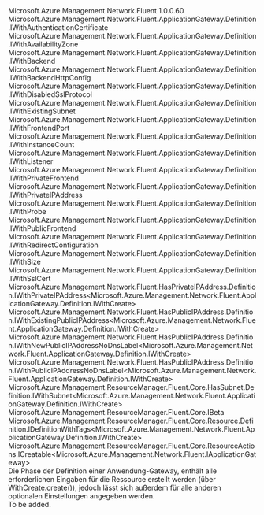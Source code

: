 <Type Name="IWithCreate" FullName="Microsoft.Azure.Management.Network.Fluent.ApplicationGateway.Definition.IWithCreate">
  <TypeSignature Language="C#" Value="public interface IWithCreate : Microsoft.Azure.Management.Network.Fluent.ApplicationGateway.Definition.IWithAuthenticationCertificate, Microsoft.Azure.Management.Network.Fluent.ApplicationGateway.Definition.IWithAvailabilityZone, Microsoft.Azure.Management.Network.Fluent.ApplicationGateway.Definition.IWithBackend, Microsoft.Azure.Management.Network.Fluent.ApplicationGateway.Definition.IWithBackendHttpConfig, Microsoft.Azure.Management.Network.Fluent.ApplicationGateway.Definition.IWithDisabledSslProtocol, Microsoft.Azure.Management.Network.Fluent.ApplicationGateway.Definition.IWithExistingSubnet, Microsoft.Azure.Management.Network.Fluent.ApplicationGateway.Definition.IWithFrontendPort, Microsoft.Azure.Management.Network.Fluent.ApplicationGateway.Definition.IWithInstanceCount, Microsoft.Azure.Management.Network.Fluent.ApplicationGateway.Definition.IWithListener, Microsoft.Azure.Management.Network.Fluent.ApplicationGateway.Definition.IWithPrivateFrontend, Microsoft.Azure.Management.Network.Fluent.ApplicationGateway.Definition.IWithPrivateIPAddress, Microsoft.Azure.Management.Network.Fluent.ApplicationGateway.Definition.IWithProbe, Microsoft.Azure.Management.Network.Fluent.ApplicationGateway.Definition.IWithPublicFrontend, Microsoft.Azure.Management.Network.Fluent.ApplicationGateway.Definition.IWithRedirectConfiguration, Microsoft.Azure.Management.Network.Fluent.ApplicationGateway.Definition.IWithSize, Microsoft.Azure.Management.Network.Fluent.ApplicationGateway.Definition.IWithSslCert, Microsoft.Azure.Management.Network.Fluent.HasPrivateIPAddress.Definition.IWithPrivateIPAddress&lt;Microsoft.Azure.Management.Network.Fluent.ApplicationGateway.Definition.IWithCreate&gt;, Microsoft.Azure.Management.Network.Fluent.HasPublicIPAddress.Definition.IWithExistingPublicIPAddress&lt;Microsoft.Azure.Management.Network.Fluent.ApplicationGateway.Definition.IWithCreate&gt;, Microsoft.Azure.Management.Network.Fluent.HasPublicIPAddress.Definition.IWithNewPublicIPAddressNoDnsLabel&lt;Microsoft.Azure.Management.Network.Fluent.ApplicationGateway.Definition.IWithCreate&gt;, Microsoft.Azure.Management.Network.Fluent.HasPublicIPAddress.Definition.IWithPublicIPAddressNoDnsLabel&lt;Microsoft.Azure.Management.Network.Fluent.ApplicationGateway.Definition.IWithCreate&gt;, Microsoft.Azure.Management.ResourceManager.Fluent.Core.HasSubnet.Definition.IWithSubnet&lt;Microsoft.Azure.Management.Network.Fluent.ApplicationGateway.Definition.IWithCreate&gt;, Microsoft.Azure.Management.ResourceManager.Fluent.Core.IBeta, Microsoft.Azure.Management.ResourceManager.Fluent.Core.Resource.Definition.IDefinitionWithTags&lt;Microsoft.Azure.Management.Network.Fluent.ApplicationGateway.Definition.IWithCreate&gt;, Microsoft.Azure.Management.ResourceManager.Fluent.Core.ResourceActions.ICreatable&lt;Microsoft.Azure.Management.Network.Fluent.IApplicationGateway&gt;" />
  <TypeSignature Language="ILAsm" Value=".class public interface auto ansi abstract IWithCreate implements class Microsoft.Azure.Management.Network.Fluent.ApplicationGateway.Definition.IWithAuthenticationCertificate, class Microsoft.Azure.Management.Network.Fluent.ApplicationGateway.Definition.IWithAuthenticationCertificateBeta, class Microsoft.Azure.Management.Network.Fluent.ApplicationGateway.Definition.IWithAvailabilityZone, class Microsoft.Azure.Management.Network.Fluent.ApplicationGateway.Definition.IWithBackend, class Microsoft.Azure.Management.Network.Fluent.ApplicationGateway.Definition.IWithBackendHttpConfig, class Microsoft.Azure.Management.Network.Fluent.ApplicationGateway.Definition.IWithDisabledSslProtocol, class Microsoft.Azure.Management.Network.Fluent.ApplicationGateway.Definition.IWithDisabledSslProtocolBeta, class Microsoft.Azure.Management.Network.Fluent.ApplicationGateway.Definition.IWithExistingSubnet, class Microsoft.Azure.Management.Network.Fluent.ApplicationGateway.Definition.IWithFrontendPort, class Microsoft.Azure.Management.Network.Fluent.ApplicationGateway.Definition.IWithInstanceCount, class Microsoft.Azure.Management.Network.Fluent.ApplicationGateway.Definition.IWithListener, class Microsoft.Azure.Management.Network.Fluent.ApplicationGateway.Definition.IWithPrivateFrontend, class Microsoft.Azure.Management.Network.Fluent.ApplicationGateway.Definition.IWithPrivateIPAddress, class Microsoft.Azure.Management.Network.Fluent.ApplicationGateway.Definition.IWithProbe, class Microsoft.Azure.Management.Network.Fluent.ApplicationGateway.Definition.IWithPublicFrontend, class Microsoft.Azure.Management.Network.Fluent.ApplicationGateway.Definition.IWithPublicIPAddress, class Microsoft.Azure.Management.Network.Fluent.ApplicationGateway.Definition.IWithRedirectConfiguration, class Microsoft.Azure.Management.Network.Fluent.ApplicationGateway.Definition.IWithRedirectConfigurationBeta, class Microsoft.Azure.Management.Network.Fluent.ApplicationGateway.Definition.IWithSize, class Microsoft.Azure.Management.Network.Fluent.ApplicationGateway.Definition.IWithSslCert, class Microsoft.Azure.Management.Network.Fluent.HasPrivateIPAddress.Definition.IWithPrivateIPAddress`1&lt;class Microsoft.Azure.Management.Network.Fluent.ApplicationGateway.Definition.IWithCreate&gt;, class Microsoft.Azure.Management.Network.Fluent.HasPublicIPAddress.Definition.IWithExistingPublicIPAddress`1&lt;class Microsoft.Azure.Management.Network.Fluent.ApplicationGateway.Definition.IWithCreate&gt;, class Microsoft.Azure.Management.Network.Fluent.HasPublicIPAddress.Definition.IWithNewPublicIPAddressNoDnsLabel`1&lt;class Microsoft.Azure.Management.Network.Fluent.ApplicationGateway.Definition.IWithCreate&gt;, class Microsoft.Azure.Management.Network.Fluent.HasPublicIPAddress.Definition.IWithPublicIPAddressNoDnsLabel`1&lt;class Microsoft.Azure.Management.Network.Fluent.ApplicationGateway.Definition.IWithCreate&gt;, class Microsoft.Azure.Management.ResourceManager.Fluent.Core.HasSubnet.Definition.IWithSubnet`1&lt;class Microsoft.Azure.Management.Network.Fluent.ApplicationGateway.Definition.IWithCreate&gt;, class Microsoft.Azure.Management.ResourceManager.Fluent.Core.IBeta, class Microsoft.Azure.Management.ResourceManager.Fluent.Core.Resource.Definition.IDefinitionWithTags`1&lt;class Microsoft.Azure.Management.Network.Fluent.ApplicationGateway.Definition.IWithCreate&gt;, class Microsoft.Azure.Management.ResourceManager.Fluent.Core.ResourceActions.ICreatable`1&lt;class Microsoft.Azure.Management.Network.Fluent.IApplicationGateway&gt;, class Microsoft.Azure.Management.ResourceManager.Fluent.Core.ResourceActions.IIndexable" />
  <TypeSignature Language="DocId" Value="T:Microsoft.Azure.Management.Network.Fluent.ApplicationGateway.Definition.IWithCreate" />
  <TypeSignature Language="VB.NET" Value="Public Interface IWithCreate&#xA;Implements IBeta, ICreatable(Of IApplicationGateway), IDefinitionWithTags(Of IWithCreate), IWithAuthenticationCertificate, IWithAvailabilityZone, IWithBackend, IWithBackendHttpConfig, IWithDisabledSslProtocol, IWithExistingPublicIPAddress(Of IWithCreate), IWithExistingSubnet, IWithFrontendPort, IWithInstanceCount, IWithListener, IWithNewPublicIPAddressNoDnsLabel(Of IWithCreate), IWithPrivateFrontend, IWithPrivateIPAddress, IWithPrivateIPAddress(Of IWithCreate), IWithProbe, IWithPublicFrontend, IWithPublicIPAddressNoDnsLabel(Of IWithCreate), IWithRedirectConfiguration, IWithSize, IWithSslCert, IWithSubnet(Of IWithCreate)" />
  <TypeSignature Language="F#" Value="type IWithCreate = interface&#xA;    interface ICreatable&lt;IApplicationGateway&gt;&#xA;    interface IIndexable&#xA;    interface IDefinitionWithTags&lt;IWithCreate&gt;&#xA;    interface IWithSize&#xA;    interface IWithInstanceCount&#xA;    interface IWithSslCert&#xA;    interface IWithFrontendPort&#xA;    interface IWithListener&#xA;    interface IWithBackendHttpConfig&#xA;    interface IWithBackend&#xA;    interface IWithExistingSubnet&#xA;    interface IWithSubnet&lt;IWithCreate&gt;&#xA;    interface IWithPrivateIPAddress&#xA;    interface IWithPrivateIPAddress&lt;IWithCreate&gt;&#xA;    interface IWithPrivateFrontend&#xA;    interface IWithPublicFrontend&#xA;    interface IWithPublicIPAddress&#xA;    interface IWithPublicIPAddressNoDnsLabel&lt;IWithCreate&gt;&#xA;    interface IWithExistingPublicIPAddress&lt;IWithCreate&gt;&#xA;    interface IWithNewPublicIPAddressNoDnsLabel&lt;IWithCreate&gt;&#xA;    interface IWithProbe&#xA;    interface IWithDisabledSslProtocol&#xA;    interface IWithDisabledSslProtocolBeta&#xA;    interface IBeta&#xA;    interface IWithAuthenticationCertificate&#xA;    interface IWithAuthenticationCertificateBeta&#xA;    interface IWithRedirectConfiguration&#xA;    interface IWithRedirectConfigurationBeta&#xA;    interface IWithAvailabilityZone" />
  <AssemblyInfo>
    <AssemblyName>Microsoft.Azure.Management.Network.Fluent</AssemblyName>
    <AssemblyVersion>1.0.0.60</AssemblyVersion>
  </AssemblyInfo>
  <Interfaces>
    <Interface>
      <InterfaceName>Microsoft.Azure.Management.Network.Fluent.ApplicationGateway.Definition.IWithAuthenticationCertificate</InterfaceName>
    </Interface>
    <Interface>
      <InterfaceName>Microsoft.Azure.Management.Network.Fluent.ApplicationGateway.Definition.IWithAvailabilityZone</InterfaceName>
    </Interface>
    <Interface>
      <InterfaceName>Microsoft.Azure.Management.Network.Fluent.ApplicationGateway.Definition.IWithBackend</InterfaceName>
    </Interface>
    <Interface>
      <InterfaceName>Microsoft.Azure.Management.Network.Fluent.ApplicationGateway.Definition.IWithBackendHttpConfig</InterfaceName>
    </Interface>
    <Interface>
      <InterfaceName>Microsoft.Azure.Management.Network.Fluent.ApplicationGateway.Definition.IWithDisabledSslProtocol</InterfaceName>
    </Interface>
    <Interface>
      <InterfaceName>Microsoft.Azure.Management.Network.Fluent.ApplicationGateway.Definition.IWithExistingSubnet</InterfaceName>
    </Interface>
    <Interface>
      <InterfaceName>Microsoft.Azure.Management.Network.Fluent.ApplicationGateway.Definition.IWithFrontendPort</InterfaceName>
    </Interface>
    <Interface>
      <InterfaceName>Microsoft.Azure.Management.Network.Fluent.ApplicationGateway.Definition.IWithInstanceCount</InterfaceName>
    </Interface>
    <Interface>
      <InterfaceName>Microsoft.Azure.Management.Network.Fluent.ApplicationGateway.Definition.IWithListener</InterfaceName>
    </Interface>
    <Interface>
      <InterfaceName>Microsoft.Azure.Management.Network.Fluent.ApplicationGateway.Definition.IWithPrivateFrontend</InterfaceName>
    </Interface>
    <Interface>
      <InterfaceName>Microsoft.Azure.Management.Network.Fluent.ApplicationGateway.Definition.IWithPrivateIPAddress</InterfaceName>
    </Interface>
    <Interface>
      <InterfaceName>Microsoft.Azure.Management.Network.Fluent.ApplicationGateway.Definition.IWithProbe</InterfaceName>
    </Interface>
    <Interface>
      <InterfaceName>Microsoft.Azure.Management.Network.Fluent.ApplicationGateway.Definition.IWithPublicFrontend</InterfaceName>
    </Interface>
    <Interface>
      <InterfaceName>Microsoft.Azure.Management.Network.Fluent.ApplicationGateway.Definition.IWithRedirectConfiguration</InterfaceName>
    </Interface>
    <Interface>
      <InterfaceName>Microsoft.Azure.Management.Network.Fluent.ApplicationGateway.Definition.IWithSize</InterfaceName>
    </Interface>
    <Interface>
      <InterfaceName>Microsoft.Azure.Management.Network.Fluent.ApplicationGateway.Definition.IWithSslCert</InterfaceName>
    </Interface>
    <Interface>
      <InterfaceName>Microsoft.Azure.Management.Network.Fluent.HasPrivateIPAddress.Definition.IWithPrivateIPAddress&lt;Microsoft.Azure.Management.Network.Fluent.ApplicationGateway.Definition.IWithCreate&gt;</InterfaceName>
    </Interface>
    <Interface>
      <InterfaceName>Microsoft.Azure.Management.Network.Fluent.HasPublicIPAddress.Definition.IWithExistingPublicIPAddress&lt;Microsoft.Azure.Management.Network.Fluent.ApplicationGateway.Definition.IWithCreate&gt;</InterfaceName>
    </Interface>
    <Interface>
      <InterfaceName>Microsoft.Azure.Management.Network.Fluent.HasPublicIPAddress.Definition.IWithNewPublicIPAddressNoDnsLabel&lt;Microsoft.Azure.Management.Network.Fluent.ApplicationGateway.Definition.IWithCreate&gt;</InterfaceName>
    </Interface>
    <Interface>
      <InterfaceName>Microsoft.Azure.Management.Network.Fluent.HasPublicIPAddress.Definition.IWithPublicIPAddressNoDnsLabel&lt;Microsoft.Azure.Management.Network.Fluent.ApplicationGateway.Definition.IWithCreate&gt;</InterfaceName>
    </Interface>
    <Interface>
      <InterfaceName>Microsoft.Azure.Management.ResourceManager.Fluent.Core.HasSubnet.Definition.IWithSubnet&lt;Microsoft.Azure.Management.Network.Fluent.ApplicationGateway.Definition.IWithCreate&gt;</InterfaceName>
    </Interface>
    <Interface>
      <InterfaceName>Microsoft.Azure.Management.ResourceManager.Fluent.Core.IBeta</InterfaceName>
    </Interface>
    <Interface>
      <InterfaceName>Microsoft.Azure.Management.ResourceManager.Fluent.Core.Resource.Definition.IDefinitionWithTags&lt;Microsoft.Azure.Management.Network.Fluent.ApplicationGateway.Definition.IWithCreate&gt;</InterfaceName>
    </Interface>
    <Interface>
      <InterfaceName>Microsoft.Azure.Management.ResourceManager.Fluent.Core.ResourceActions.ICreatable&lt;Microsoft.Azure.Management.Network.Fluent.IApplicationGateway&gt;</InterfaceName>
    </Interface>
  </Interfaces>
  <Docs>
    <summary>
            Die Phase der Definition einer Anwendung-Gateway, enthält alle erforderlichen Eingaben für die Ressource erstellt werden (über WithCreate.create()), jedoch lässt sich außerdem für alle anderen optionalen Einstellungen angegeben werden.
            </summary>
    <remarks>To be added.</remarks>
  </Docs>
  <Members />
</Type>